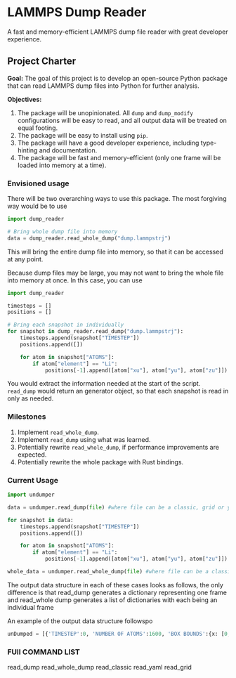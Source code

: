 # LAMMPS Dump Reader
A fast and memory-efficient LAMMPS dump file reader with great developer experience.

## Project Charter
**Goal:** The goal of this project is to develop an open-source Python package that can read LAMMPS dump files into Python for further analysis.

**Objectives:**
1. The package will be unopinionated. All `dump` and `dump_modify` configurations will be easy to read, and all output data will be treated on equal footing.
2. The package will be easy to install using `pip`.
3. The package will have a good developer experience, including type-hinting and documentation.
4. The package will be fast and memory-efficient (only one frame will be loaded into memory at a time).

### Envisioned usage
There will be two overarching ways to use this package. The most forgiving way would be to use
```python
import dump_reader

# Bring whole dump file into memory
data = dump_reader.read_whole_dump("dump.lammpstrj")
```
This will bring the entire dump file into memory, so that it can be accessed at any point.

Because dump files may be large, you may not want to bring the whole file into memory at once. In this case, you can use
```python
import dump_reader

timesteps = []
positions = []

# Bring each snapshot in individually
for snapshot in dump_reader.read_dump("dump.lammpstrj"):
    timesteps.append(snapshot["TIMESTEP"])
    positions.append([])

    for atom in snapshot["ATOMS"]:
        if atom["element"] == "Li":
            positions[-1].append([atom["xu"], atom["yu"], atom["zu"]])
```
You would extract the information needed at the start of the script. `read_dump` would return an generator object, so that each snapshot is read in only as needed.

### Milestones
1. Implement `read_whole_dump`.
2. Implement `read_dump` using what was learned.
3. Potentially rewrite `read_whole_dump`, if performance improvements are expected.
4. Potentially rewrite the whole package with Rust bindings.


### Current Usage
```python
import undumper 

data = undumper.read_dump(file) #where file can be a classic, grid or yaml lammps dump file 

for snapshot in data:
    timesteps.append(snapshot["TIMESTEP"])
    positions.append([])

    for atom in snapshot["ATOMS"]:
        if atom["element"] == "Li":
            positions[-1].append([atom["xu"], atom["yu"], atom["zu"]])

whole_data = undumper.read_whole_dump(file) #where file can be a classic, grid or yaml lammps dump file
```

The output data structure in each of these cases looks as follows, the only difference is that read_dump generates a dictionary representing one frame and read_whole dump generates a list of dictionaries with each being an individual frame

An example of the output data structure followspo
```python
unDumped = [{'TIMESTEP':0, 'NUMBER OF ATOMS':1600, 'BOX BOUNDS':{x: [0,0], y: [0,0]. z: [0,0]}, 'ATOMS':{id: 1, 'Element': "Li", "xu": 1, "yu": 2, "zu": 3}]
```

### FUll COMMAND LIST

read_dump
read_whole_dump
read_classic
read_yaml
read_grid

